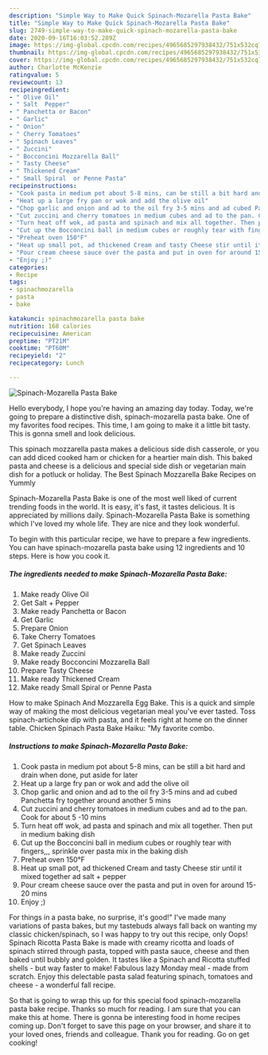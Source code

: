 ```yaml
---
description: "Simple Way to Make Quick Spinach-Mozarella Pasta Bake"
title: "Simple Way to Make Quick Spinach-Mozarella Pasta Bake"
slug: 2749-simple-way-to-make-quick-spinach-mozarella-pasta-bake
date: 2020-09-16T16:03:52.289Z
image: https://img-global.cpcdn.com/recipes/4965685297938432/751x532cq70/spinach-mozarella-pasta-bake-recipe-main-photo.jpg
thumbnail: https://img-global.cpcdn.com/recipes/4965685297938432/751x532cq70/spinach-mozarella-pasta-bake-recipe-main-photo.jpg
cover: https://img-global.cpcdn.com/recipes/4965685297938432/751x532cq70/spinach-mozarella-pasta-bake-recipe-main-photo.jpg
author: Charlotte McKenzie
ratingvalue: 5
reviewcount: 13
recipeingredient:
- " Olive Oil"
- " Salt  Pepper"
- " Panchetta or Bacon"
- " Garlic"
- " Onion"
- " Cherry Tomatoes"
- " Spinach Leaves"
- " Zuccini"
- " Bocconcini Mozzarella Ball"
- " Tasty Cheese"
- " Thickened Cream"
- " Small Spiral  or Penne Pasta"
recipeinstructions:
- "Cook pasta in medium pot about 5-8 mins, can be still a bit hard and drain when done, put aside for later"
- "Heat up a large fry pan or wok and add the olive oil"
- "Chop garlic and onion and ad to the oil fry 3-5 mins and ad cubed Panchetta fry together around another 5 mins"
- "Cut zuccini and cherry tomatoes in medium cubes and ad to the pan. Cook for about 5 -10 mins"
- "Turn heat off wok, ad pasta and spinach and mix all together. Then put in medium baking dish"
- "Cut up the Bocconcini ball in medium cubes or roughly tear with fingers,,, sprinkle over pasta mix in the baking dish"
- "Preheat oven 150°F"
- "Heat up small pot, ad thickened Cream and tasty Cheese stir until it mixed together ad salt + pepper"
- "Pour cream cheese sauce over the pasta and put in oven for around 15-20 mins"
- "Enjoy ;)"
categories:
- Recipe
tags:
- spinachmozarella
- pasta
- bake

katakunci: spinachmozarella pasta bake 
nutrition: 168 calories
recipecuisine: American
preptime: "PT21M"
cooktime: "PT60M"
recipeyield: "2"
recipecategory: Lunch

---
```



![Spinach-Mozarella Pasta Bake](https://img-global.cpcdn.com/recipes/4965685297938432/751x532cq70/spinach-mozarella-pasta-bake-recipe-main-photo.jpg)

Hello everybody, I hope you're having an amazing day today. Today, we're going to prepare a distinctive dish, spinach-mozarella pasta bake. One of my favorites food recipes. This time, I am going to make it a little bit tasty. This is gonna smell and look delicious.

This spinach mozzarella pasta makes a delicious side dish casserole, or you can add diced cooked ham or chicken for a heartier main dish. This baked pasta and cheese is a delicious and special side dish or vegetarian main dish for a potluck or holiday. The Best Spinach Mozzarella Bake Recipes on Yummly

Spinach-Mozarella Pasta Bake is one of the most well liked of current trending foods in the world. It is easy, it's fast, it tastes delicious. It is appreciated by millions daily. Spinach-Mozarella Pasta Bake is something which I've loved my whole life. They are nice and they look wonderful.


To begin with this particular recipe, we have to prepare a few ingredients. You can have spinach-mozarella pasta bake using 12 ingredients and 10 steps. Here is how you cook it.

<!--inarticleads1-->

##### The ingredients needed to make Spinach-Mozarella Pasta Bake:

1. Make ready  Olive Oil
1. Get  Salt + Pepper
1. Make ready  Panchetta or Bacon
1. Get  Garlic
1. Prepare  Onion
1. Take  Cherry Tomatoes
1. Get  Spinach Leaves
1. Make ready  Zuccini
1. Make ready  Bocconcini Mozzarella Ball
1. Prepare  Tasty Cheese
1. Make ready  Thickened Cream
1. Make ready  Small Spiral  or Penne Pasta


How to make Spinach And Mozzarella Egg Bake. This is a quick and simple way of making the most delicious vegetarian meal you&#39;ve ever tasted. Toss spinach-artichoke dip with pasta, and it feels right at home on the dinner table. Chicken Spinach Pasta Bake Haiku: &#34;My favorite combo. 

<!--inarticleads2-->

##### Instructions to make Spinach-Mozarella Pasta Bake:

1. Cook pasta in medium pot about 5-8 mins, can be still a bit hard and drain when done, put aside for later
1. Heat up a large fry pan or wok and add the olive oil
1. Chop garlic and onion and ad to the oil fry 3-5 mins and ad cubed Panchetta fry together around another 5 mins
1. Cut zuccini and cherry tomatoes in medium cubes and ad to the pan. Cook for about 5 -10 mins
1. Turn heat off wok, ad pasta and spinach and mix all together. Then put in medium baking dish
1. Cut up the Bocconcini ball in medium cubes or roughly tear with fingers,,, sprinkle over pasta mix in the baking dish
1. Preheat oven 150°F
1. Heat up small pot, ad thickened Cream and tasty Cheese stir until it mixed together ad salt + pepper
1. Pour cream cheese sauce over the pasta and put in oven for around 15-20 mins
1. Enjoy ;)


For things in a pasta bake, no surprise, it&#39;s good!&#34; I&#39;ve made many variations of pasta bakes, but my tastebuds always fall back on wanting my classic chicken/spinach, so I was happy to try out this recipe, only Oops! Spinach Ricotta Pasta Bake is made with creamy ricotta and loads of spinach stirred through pasta, topped with pasta sauce, cheese and then baked until bubbly and golden. It tastes like a Spinach and Ricotta stuffed shells - but way faster to make! Fabulous lazy Monday meal - made from scratch. Enjoy this delectable pasta salad featuring spinach, tomatoes and cheese - a wonderful fall recipe. 

So that is going to wrap this up for this special food spinach-mozarella pasta bake recipe. Thanks so much for reading. I am sure that you can make this at home. There is gonna be interesting food in home recipes coming up. Don't forget to save this page on your browser, and share it to your loved ones, friends and colleague. Thank you for reading. Go on get cooking!
